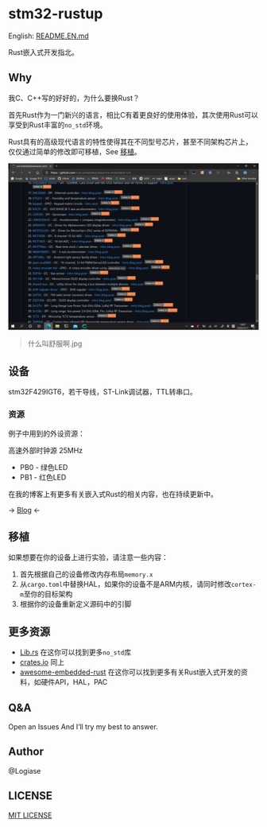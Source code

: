 # stm32-rustup

English: [README.EN.md](README.EN.md)

Rust嵌入式开发指北。

## Why

我C、C++写的好好的，为什么要换Rust？

首先Rust作为一门新兴的语言，相比C有着更良好的使用体验，其次使用Rust可以享受到Rust丰富的`no_std`环境。

Rust具有的高级现代语言的特性使得其在不同型号芯片，甚至不同架构芯片上，仅仅通过简单的修改即可移植，See [移植](#移植)。

![crates](/imgs/crates.png)

> 什么叫舒服啊.jpg

## 设备

stm32F429IGT6，若干导线，ST-Link调试器，TTL转串口。

### 资源

例子中用到的外设资源：

高速外部时钟源 25MHz

- PB0 - 绿色LED
- PB1 - 红色LED

在我的博客上有更多有关嵌入式Rust的相关内容，也在持续更新中。

-> [Blog](https://blog.logiase.site) <-

## 移植

如果想要在你的设备上进行实验，请注意一些内容：

1. 首先根据自己的设备修改内存布局`memory.x`
2. 从`cargo.toml`中替换HAL，如果你的设备不是ARM内核，请同时修改`cortex-m`至你的目标架构
3. 根据你的设备重新定义源码中的引脚

## 更多资源

- [Lib.rs](https://lib.rs)
  在这你可以找到更多`no_std`库
- [crates.io](https://crates.io)
  同上
- [awesome-embedded-rust](https://github.com/rust-embedded/awesome-embedded-rust)
  在这你可以找到更多有关Rust嵌入式开发的资料，如硬件API，HAL，PAC

## Q&A

Open an Issues And I‘ll try my best to answer.

## Author

@Logiase

## LICENSE

[MIT LICENSE](./LICENSE)
